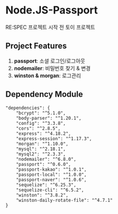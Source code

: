 # Node.JS-Passport

RE:SPEC 프로젝트 시작 전 토이 프로젝트

## Project Features

1. **passport**: 소셜 로그인/로그아웃
2. **nodemailer**: 비밀번호 찾기 & 변경
3. **winston & morgan**: 로그관리

## Dependency Module

```
"dependencies": {
    "bcrypt": "^5.1.0",
    "body-parser": "^1.20.1",
    "config": "^3.3.8",
    "cors": "^2.8.5",
    "express": "^4.18.2",
    "express-session": "^1.17.3",
    "morgan": "^1.10.0",
    "mysql": "^2.18.1",
    "mysql2": "^2.3.3",
    "nodemailer": "^6.8.0",
    "passport": "^0.6.0",
    "passport-kakao": "^1.0.1",
    "passport-local": "^1.0.0",
    "passport-naver": "^1.0.6",
    "sequelize": "^6.25.3",
    "sequelize-cli": "^6.5.2",
    "winston": "^3.8.2",
    "winston-daily-rotate-file": "^4.7.1"
}
```

